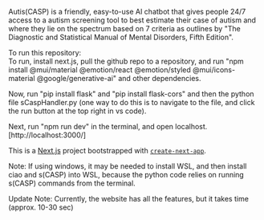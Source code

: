 Autis(CASP) is a friendly, easy-to-use AI chatbot that gives people 24/7 access to a autism screening tool 
to best estimate their case of autism and where they lie on the spectrum based on 7 criteria 
as outlines by "The Diagnostic and Statistical Manual of Mental Disorders, Fifth Edition".

To run this repository:  
To run, install next.js, pull the github repo to a repository, 
and run "npm install @mui/material @emotion/react @emotion/styled @mui/icons-material @google/generative-ai" and other dependencies.

Now, run "pip install flask" and "pip install flask-cors" and then the python file sCaspHandler.py 
(one way to do this is to navigate to the file, and click the run button at the top right in vs code).

Next, run "npm run dev" in the terminal, and open localhost.[http://localhost:3000/]

This is a [Next.js](https://nextjs.org) project bootstrapped with [`create-next-app`](https://nextjs.org/docs/app/api-reference/cli/create-next-app).

Note: If using windows, it may be needed to install WSL, and then install ciao and s(CASP) into WSL, because the python code relies on running s(CASP) commands from the terminal.

Update Note: Currently, the website has all the features, but it takes time (approx. 10-30 sec)
